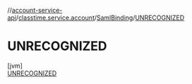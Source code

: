 //[account-service-api](../../../../index.md)/[classtime.service.account](../../index.md)/[SamlBinding](../index.md)/[UNRECOGNIZED](index.md)

# UNRECOGNIZED

[jvm]\
[UNRECOGNIZED](index.md)
